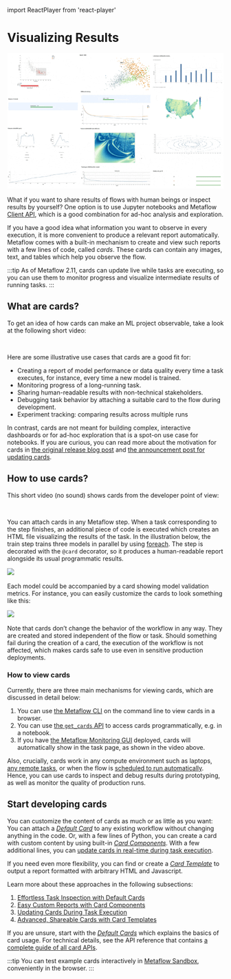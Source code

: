 import ReactPlayer from 'react-player'

# Visualizing Results

![](/assets/cards-cover.gif)

What if you want to share results of flows with human beings or inspect results by
yourself? One option is to use Jupyter notebooks and Metaflow [Client
API](../metaflow/client), which is a good combination for ad-hoc analysis and
exploration.

If you have a good idea what information you want to observe in every execution, it is
more convenient to produce a relevant report automatically. Metaflow comes with a
built-in mechanism to create and view such reports with a few lines of code, called
_cards_. These cards can contain any images, text, and tables which help you observe the
flow.

:::tip
As of Metaflow 2.11, cards can update live while tasks are executing, so you
can use them to monitor progress and visualize intermediate results of running tasks.
:::

## What are cards?

To get an idea of how cards can make an ML project observable, take a look at the following short video:

<ReactPlayer controls url="https://www.youtube.com/watch?v=Sb5GQ-rc4J4" />
<br/>

Here are some illustrative use cases that cards are a good fit for:

- Creating a report of model performance or data quality every time a task executes, for instance, every time a new model is trained.
- Monitoring progress of a long-running task.
- Sharing human-readable results with non-technical stakeholders.
- Debugging task behavior by attaching a suitable card to the flow during development.
- Experiment tracking: comparing results across multiple runs

In contrast, cards are not meant for building complex, interactive dashboards or for ad-hoc exploration that is a spot-on use case for notebooks. If you are curious, you can read more about the motivation for cards in [the original release blog post](https://outerbounds.com/blog/integrating-pythonic-visual-reports-into-ml-pipelines/) and
[the announcement post for updating cards](https://outerbounds.com/blog/metaflow-dynamic-cards/).

## How to use cards?

This short video (no sound) shows cards from the developer point of view:

<ReactPlayer controls url="https://www.youtube.com/watch?v=YSJXn6KLzXg" />
<br/>

You can attach cards in any Metaflow step. When a task corresponding to the step
finishes, an additional piece of code is executed which creates an HTML file visualizing
the results of the task. In the illustration below, the train step trains three models
in parallel by using [foreach](../metaflow/basics#foreach). The step is decorated with
the `@card` decorator, so it produces a human-readable report alongside its usual
programmatic results.

![](/assets/Visualizing_Results.png)

Each model could be accompanied by a card showing model validation metrics. For
instance, you can easily customize the cards to look something like this:

![](/assets/card-docs-roc.png)

Note that cards don’t change the behavior of the workflow in any way. They are created
and stored independent of the flow or task. Should something fail during the creation of
a card, the execution of the workflow is not affected, which makes cards safe to use
even in sensitive production deployments.

### How to view cards

Currently, there are three main mechanisms for viewing cards, which are discussed in
detail below:

1. You can use [the Metaflow CLI](../metaflow/visualizing-results/effortless-task-inspection-with-default-cards#using-local-card-viewer)
   on the command line to view cards in a browser.
2. You can use [the `get_cards`
   API](../metaflow/visualizing-results/effortless-task-inspection-with-default-cards#accessing-cards-via-an-api)
   to access cards programmatically, e.g. in a notebook.
3. If you have [the Metaflow Monitoring
   GUI](https://netflixtechblog.com/open-sourcing-a-monitoring-gui-for-metaflow-75ff465f0d60)
   deployed, cards will automatically show in the task page, as shown in the video
   above.

Also, crucially, cards work in any compute
environment such as laptops, [any remote tasks](/scaling/remote-tasks/introduction), or
when the flow is [scheduled to run automatically](/production/introduction). Hence, you
can use cards to inspect and debug results during prototyping, as well as monitor the
quality of production runs.

## Start developing cards

You can customize the content of cards as much or as little as you want: You can attach
a [_Default
Card_](../metaflow/visualizing-results/effortless-task-inspection-with-default-cards) to
any existing workflow without changing anything in the code. Or, with a few lines of
Python, you can create a card with custom content by using built-in [_Card
Components_](../metaflow/visualizing-results/easy-custom-reports-with-card-components).
With a few additional lines, you can [update cards in real-time during
task execution](../metaflow/visualizing-results/dynamic-cards).

If you need even more flexibility, you can find or create a [_Card
Template_](../metaflow/visualizing-results/advanced-shareable-cards-with-card-templates)
to output a report formatted with arbitrary HTML and Javascript.

Learn more about these approaches in the following subsections:

1. [Effortless Task Inspection with Default
   Cards](../metaflow/visualizing-results/effortless-task-inspection-with-default-cards)
2. [Easy Custom Reports with Card
   Components](../metaflow/visualizing-results/easy-custom-reports-with-card-components)
3. [Updating Cards During Task
    Execution](../metaflow/visualizing-results/dynamic-cards)
4. [Advanced, Shareable Cards with Card
   Templates](../metaflow/visualizing-results/advanced-shareable-cards-with-card-templates)

If you are unsure, start with the [_Default
Cards_](../metaflow/visualizing-results/effortless-task-inspection-with-default-cards)
which explains the basics of card usage. For technical details, see the API reference
that contains [a complete guide of all card APIs](/api/cards).

:::tip
You can test example cards interactively in [Metaflow Sandbox](https://account.outerbounds.dev/account/?workspace=/home/workspace/workspaces/dynamic-cards/workspace.code-workspace), conveniently in the browser.
:::